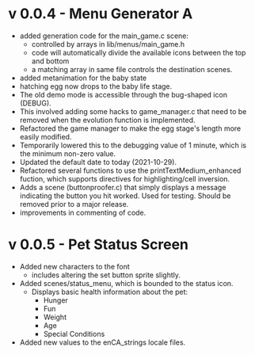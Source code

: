 # v 0.0.4 - Menu Generator A
- added generation code for the main_game.c scene:
	- controlled by arrays in lib/menus/main_game.h
	- code will automatically divide the available icons between the top and bottom
	- a matching array in same file controls the destination scenes.
- added metanimation for the baby state
- hatching egg now drops to the baby life stage.
 - The old demo mode is accessible through the bug-shaped icon (DEBUG).
 - This involved adding some hacks to game_manager.c that need to be removed when the evolution function is implemented.
- Refactored the game manager to make the egg stage's length more easily modified.
 - Temporarily lowered this to the debugging value of 1 minute, which is the minimum non-zero value.
- Updated the default date to today (2021-10-29).
- Refactored several functions to use the printTextMedium_enhanced fuction, which supports directives for highlighting/cell inversion.
- Adds a scene (buttonproofer.c) that simply displays a message indicating the button you hit worked. Used for testing. Should be removed prior to a major release.
- improvements in commenting of code.

# v 0.0.5 - Pet Status Screen
- Added new characters to the font
	- includes altering the set button sprite slightly.
- Added scenes/status_menu, which is bounded to the status icon.
	- Displays basic health information about the pet:
		- Hunger
		- Fun
		- Weight
		- Age
		- Special Conditions
- Added new values to the enCA_strings locale files.
